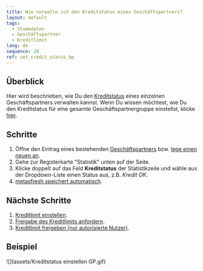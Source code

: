 ```yaml
---
title: Wie verwalte ich den Kreditstatus eines Geschäftspartners?
layout: default
tags:
  - Stammdaten
  - Geschäftspartner
  - Kreditlimit
lang: de
sequence: 20
ref: set_credit_status_bp
---
```


## Überblick
Hier wird beschrieben, wie Du den [Kreditstatus](Kreditstatusarten) eines einzelnen Geschäftspartners verwalten kannst. Wenn Du wissen möchtest, wie Du den Kreditstatus für eine gesamte Geschäftspartnergruppe einstellst, klicke [hier](Kreditstatus_einstellen_GPGruppe).

## Schritte
1. Öffne den Eintrag eines bestehenden [Geschäftspartners](Menu) bzw. [lege einen neuen an](Neuer_Geschaeftspartner).
1. Gehe zur Registerkarte "Statistik" unten auf der Seite.
1. Klicke doppelt auf das Feld **Kreditstatus** der Statistikzeile und wähle aus der Dropdown-Liste einen Status aus, z.B. *Kredit OK*.
1. [metasfresh speichert automatisch](Speicheranzeige).

## Nächste Schritte
1. [Kreditlimit einstellen](Kreditlimit_einstellen).
1. [Freigabe des Kreditlimits anfordern](Kreditlimit_Freigabe_anfordern).
1. [Kreditlimit freigeben (nur autorisierte Nutzer)](Kreditlimit_Freigabe).

## Beispiel
![](assets/Kreditstatus einstellen GP.gif)
